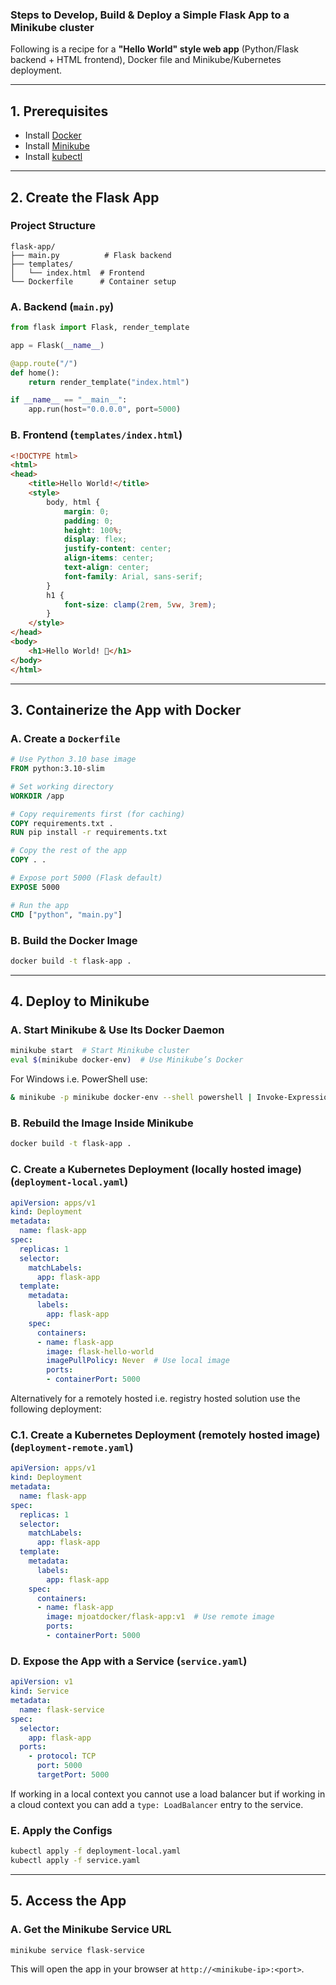### **Steps to Develop, Build & Deploy a Simple Flask App to a Minikube cluster**

Following is a recipe for a **"Hello World" style web app** (Python/Flask backend + HTML frontend), Docker file and Minikube/Kubernetes deployment.

---

## **1. Prerequisites**
- Install [Docker](https://docs.docker.com/get-docker/)
- Install [Minikube](https://minikube.sigs.k8s.io/docs/start/)
- Install [kubectl](https://kubernetes.io/docs/tasks/tools/)

---

## **2. Create the Flask App**
### **Project Structure**
```
flask-app/
├── main.py          # Flask backend
├── templates/
│   └── index.html  # Frontend
└── Dockerfile      # Container setup
```

### **A. Backend (`main.py`)**
```python
from flask import Flask, render_template

app = Flask(__name__)

@app.route("/")
def home():
    return render_template("index.html")

if __name__ == "__main__":
    app.run(host="0.0.0.0", port=5000)
```

### **B. Frontend (`templates/index.html`)**
```html
<!DOCTYPE html>
<html>
<head>
    <title>Hello World!</title>
    <style>
        body, html {
            margin: 0;
            padding: 0;
            height: 100%; 
            display: flex; 
            justify-content: center; 
            align-items: center;
            text-align: center;
            font-family: Arial, sans-serif;
        }
        h1 {
            font-size: clamp(2rem, 5vw, 3rem);
        }
    </style>
</head>
<body>
    <h1>Hello World! 🎉</h1>
</body>
</html>
```

---

## **3. Containerize the App with Docker**
### **A. Create a `Dockerfile`**
```dockerfile
# Use Python 3.10 base image
FROM python:3.10-slim

# Set working directory
WORKDIR /app

# Copy requirements first (for caching)
COPY requirements.txt .
RUN pip install -r requirements.txt

# Copy the rest of the app
COPY . .

# Expose port 5000 (Flask default)
EXPOSE 5000

# Run the app
CMD ["python", "main.py"]
```

### **B. Build the Docker Image**
```bash
docker build -t flask-app .
```

---

## **4. Deploy to Minikube**
### **A. Start Minikube & Use Its Docker Daemon**
```bash
minikube start  # Start Minikube cluster
eval $(minikube docker-env)  # Use Minikube’s Docker
```
For Windows i.e. PowerShell use:

```bash
& minikube -p minikube docker-env --shell powershell | Invoke-Expression
```

### **B. Rebuild the Image Inside Minikube**
```bash
docker build -t flask-app .
```

### **C. Create a Kubernetes Deployment (locally hosted image) (`deployment-local.yaml`)**
```yaml
apiVersion: apps/v1
kind: Deployment
metadata:
  name: flask-app
spec:
  replicas: 1
  selector:
    matchLabels:
      app: flask-app
  template:
    metadata:
      labels:
        app: flask-app
    spec:
      containers:
      - name: flask-app
        image: flask-hello-world
        imagePullPolicy: Never  # Use local image
        ports:
        - containerPort: 5000
```

Alternatively for a remotely hosted i.e. registry hosted solution use the following deployment:

### **C.1. Create a Kubernetes Deployment (remotely hosted image) (`deployment-remote.yaml`)**
```yaml
apiVersion: apps/v1
kind: Deployment
metadata:
  name: flask-app
spec:
  replicas: 1
  selector:
    matchLabels:
      app: flask-app
  template:
    metadata:
      labels:
        app: flask-app
    spec:
      containers:
      - name: flask-app
        image: mjoatdocker/flask-app:v1  # Use remote image
        ports:
        - containerPort: 5000
```

### **D. Expose the App with a Service (`service.yaml`)**
```yaml
apiVersion: v1
kind: Service
metadata:
  name: flask-service
spec:
  selector:
    app: flask-app
  ports:
    - protocol: TCP
      port: 5000
      targetPort: 5000
```

If working in a local context you cannot use a load balancer but if working in a cloud context you can add a
```type: LoadBalancer``` entry to the service.

### **E. Apply the Configs**
```bash
kubectl apply -f deployment-local.yaml
kubectl apply -f service.yaml
```

---

## **5. Access the App**
### **A. Get the Minikube Service URL**
```bash
minikube service flask-service
```
This will open the app in your browser at `http://<minikube-ip>:<port>`.